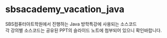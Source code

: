 # sbsacademy_vacation_java
SBS컴퓨터아트학원에서 진행하는 Java 방학특강에 사용되는 소스코드  
각 강의별 소스코드는 공유된 PPT의 슬라이드 노트에 첨부되어 있으니 확인바랍니다.
